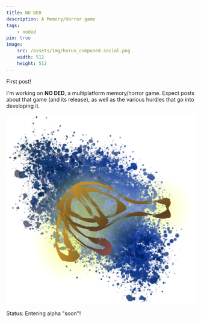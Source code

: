 ```yaml
---
title: NO DED
description: A Memory/Horror game
tags:
    - noded
pin: true
image:
    src: /assets/img/horus_composed.social.png
    width: 512
    height: 512
---
```


First post!

I'm working on **NO DED**, a multiplatform memory/horror game.
Expect posts about that game (and its release), as well as the various hurdles that go into developing it.

![NO DED](/assets/img/horus_composed.social.png)

Status: Entering alpha "soon"!
